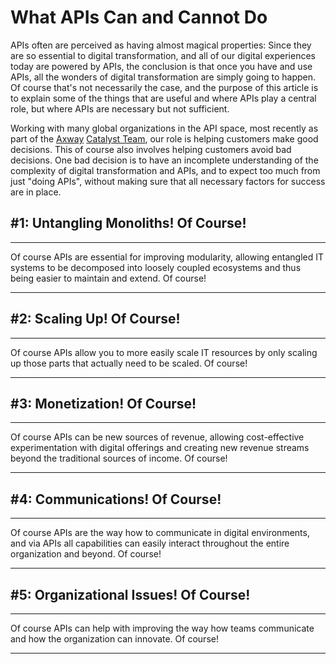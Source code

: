 # What APIs Can and Cannot Do

APIs often are perceived as having almost magical properties: Since they are so essential to digital transformation, and all of our digital experiences today are powered by APIs, the conclusion is that once you have and use APIs, all the wonders of digital transformation are simply going to happen. Of course that's not necessarily the case, and the purpose of this article is to explain some of the things that are useful and where APIs play a central role, but where APIs are necessary but not sufficient.

Working with many global organizations in the API space, most recently as part of the [Axway](https://www.axway.com/) [Catalyst Team](https://www.axway.com/en/services/catalysts), our role is helping customers make good decisions. This of course also involves helping customers avoid bad decisions. One bad decision is to have an incomplete understanding of the complexity of digital transformation and APIs, and to expect too much from just "doing APIs", without making sure that all necessary factors for success are in place.


## #1: Untangling Monoliths! Of Course!

---
Of course APIs are essential for improving modularity, allowing entangled IT systems to be decomposed into loosely coupled ecosystems and thus being easier to maintain and extend. Of course!

---

## #2: Scaling Up! Of Course!

---
Of course APIs allow you to more easily scale IT resources by only scaling up those parts that actually need to be scaled. Of course!

---

## #3: Monetization! Of Course!

---
Of course APIs can be new sources of revenue, allowing cost-effective experimentation with digital offerings and creating new revenue streams beyond the traditional sources of income. Of course!

---

## #4: Communications! Of Course!

---
Of course APIs are the way how to communicate in digital environments, and via APIs all capabilities can easily interact throughout the entire organization and beyond. Of course!

---

## #5: Organizational Issues! Of Course!

---
Of course APIs can help with improving the way how teams communicate and how the organization can innovate. Of course!

---
